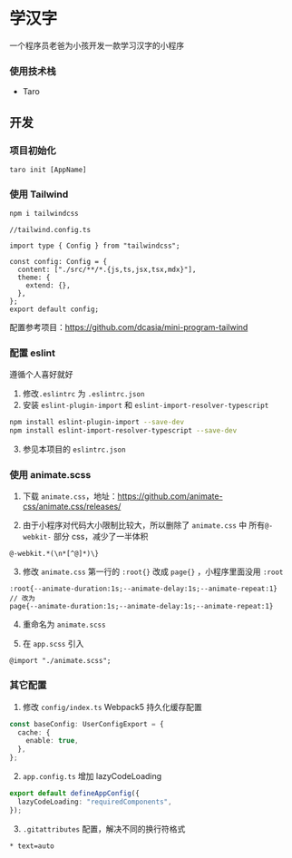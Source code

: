 # 学汉字

一个程序员老爸为小孩开发一款学习汉字的小程序

### 使用技术栈

- Taro

## 开发

### 项目初始化

```
taro init [AppName]
```

### 使用 Tailwind

```sh
npm i tailwindcss
```

```
//tailwind.config.ts

import type { Config } from "tailwindcss";

const config: Config = {
  content: ["./src/**/*.{js,ts,jsx,tsx,mdx}"],
  theme: {
    extend: {},
  },
};
export default config;
```

配置参考项目：https://github.com/dcasia/mini-program-tailwind

### 配置 eslint

遵循个人喜好就好

1. 修改`.eslintrc` 为 `.eslintrc.json`
2. 安装 `eslint-plugin-import` 和 `eslint-import-resolver-typescript`

```sh
npm install eslint-plugin-import --save-dev
npm install eslint-import-resolver-typescript --save-dev
```

3. 参见本项目的 `eslintrc.json`

### 使用 animate.scss

1. 下载 `animate.css`，地址：https://github.com/animate-css/animate.css/releases/

2. 由于小程序对代码大小限制比较大，所以删除了 `animate.css` 中 所有`@-webkit-` 部分 css，减少了一半体积

```
@-webkit.*(\n*[^@]*)\}
```

3. 修改 `animate.css` 第一行的 `:root{}` 改成 `page{}` ，小程序里面没用 `:root`

```
:root{--animate-duration:1s;--animate-delay:1s;--animate-repeat:1}
// 改为
page{--animate-duration:1s;--animate-delay:1s;--animate-repeat:1}
```

4. 重命名为 `animate.scss`

5. 在 `app.scss` 引入

```
@import "./animate.scss";
```

### 其它配置

1. 修改 `config/index.ts` Webpack5 持久化缓存配置

```ts
const baseConfig: UserConfigExport = {
  cache: {
    enable: true,
  },
};
```

2. `app.config.ts` 增加 lazyCodeLoading

```ts
export default defineAppConfig({
  lazyCodeLoading: "requiredComponents",
});
```

3. `.gitattributes` 配置，解决不同的换行符格式

```
* text=auto
```
